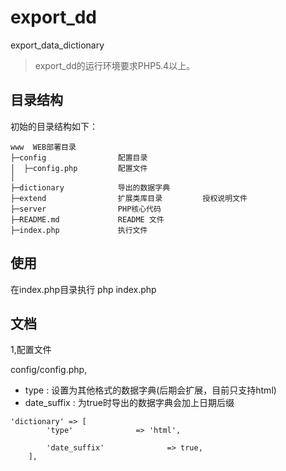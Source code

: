 export_dd
===============

export_data_dictionary

> export_dd的运行环境要求PHP5.4以上。

## 目录结构

初始的目录结构如下：

~~~
www  WEB部署目录
├─config                配置目录
│  ├─config.php         配置文件
│
├─dictionary            导出的数据字典
├─extend                扩展类库目录         授权说明文件
├─server                PHP核心代码
├─README.md             README 文件
├─index.php             执行文件
~~~

## 使用
在index.php目录执行 php index.php


## 文档
1,配置文件

config/config.php,

+ type : 设置为其他格式的数据字典(后期会扩展，目前只支持html)
+ date_suffix : 为true时导出的数据字典会加上日期后缀
~~~
'dictionary' => [
        'type'              => 'html', 

        'date_suffix'              => true, 
    ],
~~~


